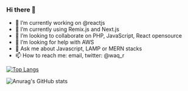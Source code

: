 ### Hi there 👋


- 🔭 I’m currently working on @reactjs
- 🌱 I’m currently using Remix.js and Next.js
- 👯 I’m looking to collaborate on PHP, JavaScript, React opensource
- 🤔 I’m looking for help with AWS
- 💬 Ask me about Javascript, LAMP or MERN stacks
- 📫 How to reach me: email, twitter: @waq_r

[![Top Langs](https://github-readme-stats.vercel.app/api/top-langs/?username=waq-r&layout=compact)](https://github.com/anuraghazra/github-readme-stats)

![Anurag's GitHub stats](https://github-readme-stats.vercel.app/api?username=waq-r&show_icons=true&theme=radical)



